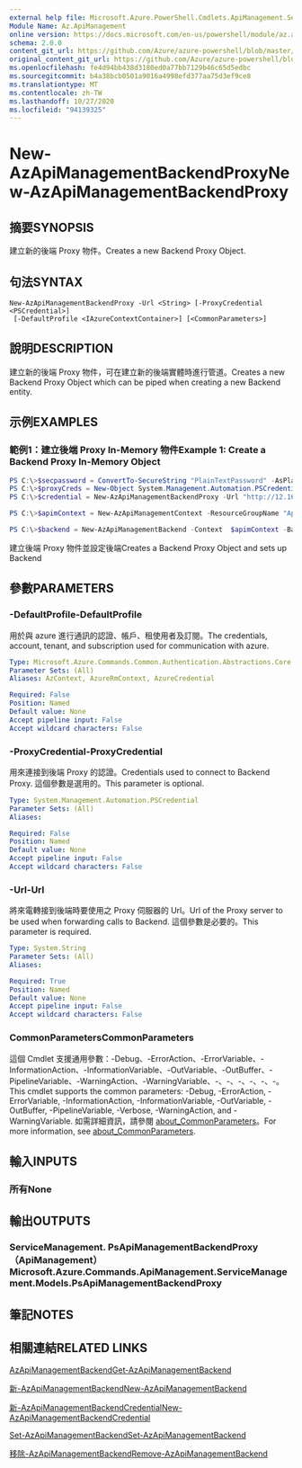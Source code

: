 ```yaml
---
external help file: Microsoft.Azure.PowerShell.Cmdlets.ApiManagement.ServiceManagement.dll-Help.xml
Module Name: Az.ApiManagement
online version: https://docs.microsoft.com/en-us/powershell/module/az.apimanagement/new-azapimanagementbackendproxy
schema: 2.0.0
content_git_url: https://github.com/Azure/azure-powershell/blob/master/src/ApiManagement/ApiManagement/help/New-AzApiManagementBackendProxy.md
original_content_git_url: https://github.com/Azure/azure-powershell/blob/master/src/ApiManagement/ApiManagement/help/New-AzApiManagementBackendProxy.md
ms.openlocfilehash: fe4d94bb438d3180ed0a77bb7129b46c65d5edbc
ms.sourcegitcommit: b4a38bcb0501a9016a4998efd377aa75d3ef9ce8
ms.translationtype: MT
ms.contentlocale: zh-TW
ms.lasthandoff: 10/27/2020
ms.locfileid: "94139325"
---
```

# <span data-ttu-id="c6fe4-101">New-AzApiManagementBackendProxy</span><span class="sxs-lookup"><span data-stu-id="c6fe4-101">New-AzApiManagementBackendProxy</span></span>

## <span data-ttu-id="c6fe4-102">摘要</span><span class="sxs-lookup"><span data-stu-id="c6fe4-102">SYNOPSIS</span></span>
<span data-ttu-id="c6fe4-103">建立新的後端 Proxy 物件。</span><span class="sxs-lookup"><span data-stu-id="c6fe4-103">Creates a new Backend Proxy Object.</span></span>

## <span data-ttu-id="c6fe4-104">句法</span><span class="sxs-lookup"><span data-stu-id="c6fe4-104">SYNTAX</span></span>

```
New-AzApiManagementBackendProxy -Url <String> [-ProxyCredential <PSCredential>]
 [-DefaultProfile <IAzureContextContainer>] [<CommonParameters>]
```

## <span data-ttu-id="c6fe4-105">說明</span><span class="sxs-lookup"><span data-stu-id="c6fe4-105">DESCRIPTION</span></span>
<span data-ttu-id="c6fe4-106">建立新的後端 Proxy 物件，可在建立新的後端實體時進行管道。</span><span class="sxs-lookup"><span data-stu-id="c6fe4-106">Creates a new Backend Proxy Object which can be piped when creating a new Backend entity.</span></span>

## <span data-ttu-id="c6fe4-107">示例</span><span class="sxs-lookup"><span data-stu-id="c6fe4-107">EXAMPLES</span></span>

### <span data-ttu-id="c6fe4-108">範例1：建立後端 Proxy In-Memory 物件</span><span class="sxs-lookup"><span data-stu-id="c6fe4-108">Example 1: Create a Backend Proxy In-Memory Object</span></span>
```powershell
PS C:\>$secpassword = ConvertTo-SecureString "PlainTextPassword" -AsPlainText -Force
PS C:\>$proxyCreds = New-Object System.Management.Automation.PSCredential ("foo", $secpassword)
PS C:\>$credential = New-AzApiManagementBackendProxy -Url "http://12.168.1.1:8080" -ProxyCredential $proxyCreds

PS C:\>$apimContext = New-AzApiManagementContext -ResourceGroupName "Api-Default-WestUS" -ServiceName "contoso"

PS C:\>$backend = New-AzApiManagementBackend -Context  $apimContext -BackendId 123 -Url 'https://contoso.com/awesomeapi' -Protocol http -Title "first backend" -SkipCertificateChainValidation $true -Proxy $credential -Description "backend with proxy server"
```

<span data-ttu-id="c6fe4-109">建立後端 Proxy 物件並設定後端</span><span class="sxs-lookup"><span data-stu-id="c6fe4-109">Creates a Backend Proxy Object and sets up Backend</span></span>

## <span data-ttu-id="c6fe4-110">參數</span><span class="sxs-lookup"><span data-stu-id="c6fe4-110">PARAMETERS</span></span>

### <span data-ttu-id="c6fe4-111">-DefaultProfile</span><span class="sxs-lookup"><span data-stu-id="c6fe4-111">-DefaultProfile</span></span>
<span data-ttu-id="c6fe4-112">用於與 azure 進行通訊的認證、帳戶、租使用者及訂閱。</span><span class="sxs-lookup"><span data-stu-id="c6fe4-112">The credentials, account, tenant, and subscription used for communication with azure.</span></span>

```yaml
Type: Microsoft.Azure.Commands.Common.Authentication.Abstractions.Core.IAzureContextContainer
Parameter Sets: (All)
Aliases: AzContext, AzureRmContext, AzureCredential

Required: False
Position: Named
Default value: None
Accept pipeline input: False
Accept wildcard characters: False
```

### <span data-ttu-id="c6fe4-113">-ProxyCredential</span><span class="sxs-lookup"><span data-stu-id="c6fe4-113">-ProxyCredential</span></span>
<span data-ttu-id="c6fe4-114">用來連接到後端 Proxy 的認證。</span><span class="sxs-lookup"><span data-stu-id="c6fe4-114">Credentials used to connect to Backend Proxy.</span></span> <span data-ttu-id="c6fe4-115">這個參數是選用的。</span><span class="sxs-lookup"><span data-stu-id="c6fe4-115">This parameter is optional.</span></span>

```yaml
Type: System.Management.Automation.PSCredential
Parameter Sets: (All)
Aliases:

Required: False
Position: Named
Default value: None
Accept pipeline input: False
Accept wildcard characters: False
```

### <span data-ttu-id="c6fe4-116">-Url</span><span class="sxs-lookup"><span data-stu-id="c6fe4-116">-Url</span></span>
<span data-ttu-id="c6fe4-117">將來電轉接到後端時要使用之 Proxy 伺服器的 Url。</span><span class="sxs-lookup"><span data-stu-id="c6fe4-117">Url of the Proxy server to be used when forwarding calls to Backend.</span></span>
<span data-ttu-id="c6fe4-118">這個參數是必要的。</span><span class="sxs-lookup"><span data-stu-id="c6fe4-118">This parameter is required.</span></span>

```yaml
Type: System.String
Parameter Sets: (All)
Aliases:

Required: True
Position: Named
Default value: None
Accept pipeline input: False
Accept wildcard characters: False
```

### <span data-ttu-id="c6fe4-119">CommonParameters</span><span class="sxs-lookup"><span data-stu-id="c6fe4-119">CommonParameters</span></span>
<span data-ttu-id="c6fe4-120">這個 Cmdlet 支援通用參數：-Debug、-ErrorAction、-ErrorVariable、-InformationAction、-InformationVariable、-OutVariable、-OutBuffer、-PipelineVariable、-WarningAction、-WarningVariable、-、-、-、-、-、-。</span><span class="sxs-lookup"><span data-stu-id="c6fe4-120">This cmdlet supports the common parameters: -Debug, -ErrorAction, -ErrorVariable, -InformationAction, -InformationVariable, -OutVariable, -OutBuffer, -PipelineVariable, -Verbose, -WarningAction, and -WarningVariable.</span></span> <span data-ttu-id="c6fe4-121">如需詳細資訊，請參閱 [about_CommonParameters](http://go.microsoft.com/fwlink/?LinkID=113216)。</span><span class="sxs-lookup"><span data-stu-id="c6fe4-121">For more information, see [about_CommonParameters](http://go.microsoft.com/fwlink/?LinkID=113216).</span></span>

## <span data-ttu-id="c6fe4-122">輸入</span><span class="sxs-lookup"><span data-stu-id="c6fe4-122">INPUTS</span></span>

### <span data-ttu-id="c6fe4-123">所有</span><span class="sxs-lookup"><span data-stu-id="c6fe4-123">None</span></span>

## <span data-ttu-id="c6fe4-124">輸出</span><span class="sxs-lookup"><span data-stu-id="c6fe4-124">OUTPUTS</span></span>

### <span data-ttu-id="c6fe4-125">ServiceManagement. PsApiManagementBackendProxy （ApiManagement）</span><span class="sxs-lookup"><span data-stu-id="c6fe4-125">Microsoft.Azure.Commands.ApiManagement.ServiceManagement.Models.PsApiManagementBackendProxy</span></span>

## <span data-ttu-id="c6fe4-126">筆記</span><span class="sxs-lookup"><span data-stu-id="c6fe4-126">NOTES</span></span>

## <span data-ttu-id="c6fe4-127">相關連結</span><span class="sxs-lookup"><span data-stu-id="c6fe4-127">RELATED LINKS</span></span>

[<span data-ttu-id="c6fe4-128">AzApiManagementBackend</span><span class="sxs-lookup"><span data-stu-id="c6fe4-128">Get-AzApiManagementBackend</span></span>](./Get-AzApiManagementBackend.md)

[<span data-ttu-id="c6fe4-129">新-AzApiManagementBackend</span><span class="sxs-lookup"><span data-stu-id="c6fe4-129">New-AzApiManagementBackend</span></span>](./New-AzApiManagementBackend.md)

[<span data-ttu-id="c6fe4-130">新-AzApiManagementBackendCredential</span><span class="sxs-lookup"><span data-stu-id="c6fe4-130">New-AzApiManagementBackendCredential</span></span>](./New-AzApiManagementBackendCredential.md)

[<span data-ttu-id="c6fe4-131">Set-AzApiManagementBackend</span><span class="sxs-lookup"><span data-stu-id="c6fe4-131">Set-AzApiManagementBackend</span></span>](./Set-AzApiManagementBackend.md)

[<span data-ttu-id="c6fe4-132">移除-AzApiManagementBackend</span><span class="sxs-lookup"><span data-stu-id="c6fe4-132">Remove-AzApiManagementBackend</span></span>](./Remove-AzApiManagementBackend.md)

